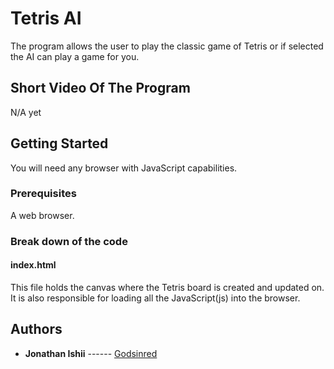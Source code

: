 # Tetris AI

  The program allows the user to play the classic game of Tetris or if selected the AI can play a game for you.
  
## Short Video Of The Program

N/A yet

## Getting Started

You will need any browser with JavaScript capabilities.

### Prerequisites

A web browser.

### Break down of the code

#### index.html

This file holds the canvas where the Tetris board is created and updated on.
It is also responsible for loading all the JavaScript(js) into the browser.







## Authors

* **Jonathan Ishii**     ------ [Godsinred](https://github.com/Godsinred)
